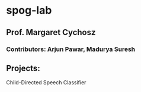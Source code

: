# spog-lab

## Prof. Margaret Cychosz
### Contributors: Arjun Pawar, Madurya Suresh

## Projects:
Child-Directed Speech Classifier
